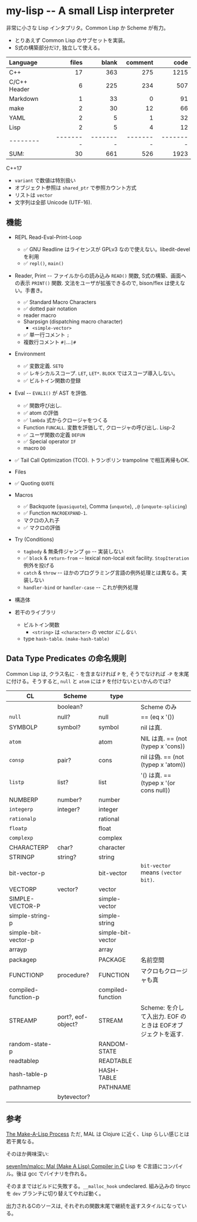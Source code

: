
# my-lisp -- A small Lisp interpreter

非常に小さな Lisp インタプリタ。Common Lisp か Scheme が有力。
 - とりあえず Common Lisp のサブセットを実装。
 - S式の構築部分だけ, 独立して使える。

Language|files|blank|comment|code
:-------|-------:|-------:|-------:|-------:
C++|17|363|275|1215
C/C++ Header|6|225|234|507
Markdown|1|33|0|91
make|2|30|12|66
YAML|2|5|1|32
Lisp|2|5|4|12
--------|--------|--------|--------|--------
SUM:|30|661|526|1923


C++17
 - `variant` で数値は特別扱い
 - オブジェクト参照は `shared_ptr` で参照カウント方式
 - リストは `vector`
 - 文字列は全部 Unicode (UTF-16).



## 機能

 - REPL Read-Eval-Print-Loop
   + ✅ GNU Readline はライセンスが GPLv3 なので使えない。libedit-devel を利用
   + ✅ `repl()`, `main()`
     
 - Reader, Print  -- ファイルからの読み込み `READ()` 関数, S式の構築、画面への表示 `PRINT()` 関数. 文法をユーザが拡張できるので, bison/flex は使えない。手書き。
   + ✅ Standard Macro Characters
   + ✅ dotted pair notation
   + reader macro
   + Sharpsign (dispatching macro character)
     - `<simple-vector>`
   + ✅ 単一行コメント `;`
   + 複数行コメント `#|`...`|#`
   
 - Environment
   + ✅ 変数定義. `SETQ`
   + ✅ レキシカルスコープ. `LET`, `LET*`. `BLOCK` ではスコープ導入しない。
   + ✅ ビルトイン関数の登録
   
 - Eval  -- `EVAL1()` が AST を評価.
   + ✅ 関数呼び出し. 
   + ✅ atom の評価
   + ✅ `lambda` 式からクロージャをつくる
   + Function `FUNCALL`. 変数を評価して, クロージャの呼び出し. Lisp-2
   + ✅ ユーザ関数の定義 `DEFUN`
   + ✅ Special operator `IF`
   + macro `DO`
   
 - ✅ Tail Call Optimization (TCO). トランポリン trampoline で相互再帰もOK.
 
 - Files
 
 - ✅ Quoting `QUOTE`
 
 - Macros
   + ✅ Backquote (`quasiquote`), Comma (`unquote`), `,@` (`unquote-splicing`)
   + ✅ Function `MACROEXPAND-1`.
   + マクロの入れ子
   + ✅ マクロの評価
   
 - Try (Conditions)
   + `tagbody` & 無条件ジャンプ `go`  -- 実装しない
   + ✅ `block` & `return-from`  -- lexical non-local exit facility. `StopIteration` 例外を投げる
   + `catch` & `throw`   -- ほかのプログラミング言語の例外処理とは異なる。実装しない
   + `handler-bind` or `handler-case`  -- これが例外処理

 - 構造体
 
 - 若干のライブラリ
   + ビルトイン関数
     - `<string>` は `<character>` の vector *にしない*.
   + type `hash-table`. `(make-hash-table)`




## Data Type Predicates の命名規則

Common Lisp は, クラス名に `-` を含まなければ `P` を, そうでなければ `-P` を末尾に付ける。そうすると, `null` と `atom` には `P` を付けないといかんのでは?

|CL              |Scheme      |type          |                                |
|----------------|------------|--------------|--------------------------------|
|                |boolean?    |              | Scheme のみ                    |
|`null`          |null?       |null          | == (eq x '())                  | 
|SYMBOLP         |symbol?     |symbol        | nil は真.                      |
| `atom`         |            |atom          | NIL は真.  == (not (typep x 'cons))   |
|`consp`         |pair?       |cons          | nil は偽.  == (not (typep x 'atom))  |
|`listp`         |list?       |list          | '() は真. == (typep x '(or cons null))  |
|NUMBERP         |number?     |number        |                                |
|`integerp`      |integer?    |integer       |                                |
|`rationalp`     |            |rational      |                                |
|`floatp`        |            |float         |                                |
|`complexp`      |            |complex       |                                |
|CHARACTERP      |char?       |character     |                                |
|STRINGP         |string?     |string        |                                |
|bit-vector-p    |            |bit-vector    | `bit-vector` means `(vector bit)`. |
|VECTORP         |vector?     |vector        |                                |
|SIMPLE-VECTOR-P |            |simple-vector |                                |
|simple-string-p |            |simple-string |                                |
|simple-bit-vector-p|         |simple-bit-vector |                            |
|arrayp          |            |array         |                                |
|packagep        |            |PACKAGE       | 名前空間                       |
|FUNCTIONP       |procedure?  |FUNCTION      | マクロもクロージャも真         |
|compiled-function-p |        |compiled-function |                            |
|STREAMP         |port?, eof-object? |STREAM     |Scheme: <port> を介して入出力. EOF のときは EOFオブジェクトを返す.  |
|random-state-p  |            |RANDOM-STATE  |                                |
|readtablep      |            |READTABLE     |                                |
|hash-table-p    |            |HASH-TABLE    |                                |
|pathnamep       |            |PATHNAME      |                                |
|                |bytevector? |              |                                |



## 参考

<a href="https://github.com/kanaka/mal/blob/master/process/guide.md">The Make-A-Lisp Process</a>
ただ, MAL は Clojure に近く、Lisp らしい感じとは若干異なる。


そのほか興味深い:

<a href="https://github.com/seven1m/malcc/">seven1m/malcc: Mal (Make A Lisp) Compiler in C</a>
Lisp を C言語にコンパイル。後は gcc でバイナリを作れる。

そのままではビルドに失敗する。`__malloc_hook` undeclared. 組み込みの tinycc を `dev` ブランチに切り替えてやれば動く。

出力されるCのソースは, それぞれの関数末尾で継続を返すスタイルになっている。

